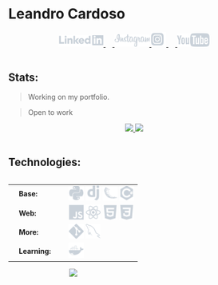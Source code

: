 # Leandro Cardoso
<div align="center">
  <a href="https://www.linkedin.com/in/leandro-cardoso-992529266">
    <img src="./svg/social/linkedin.svg" width="90"/>
  </a>
  &emsp;<a href="https://www.instagram.com/leandrocardosodev">
    <img src="./svg/social/instagram.svg" width="70"/>
    <img src="./svg/social/instagram_logo.svg" width="30"/>
  </a>
  &emsp;<a href="https://www.youtube.com/channel/UCtbBdlytJ5b8KUogQo7rfXw">
    <img src="./svg/social/youtube.svg" width="65"/>
  </a>
</div>
&nbsp;

## Stats:
> Working on my portfolio.

> Open to work
<div align="center">
  <a href = "https://github.com/Leandro-Cardoso">
    <img src="https://github-readme-stats.vercel.app/api?username=Leandro-Cardoso"/>
    <img height="180em" src="https://github-readme-stats.vercel.app/api?username=Leandro-Cardoso&show_icons=true&theme=dark&include_all_commits=true&count_private=true&icon_color=FFF&bg_color=161b22&border_color=161b22&title_color=c9d1d9"/>
  </a>
</div>
&nbsp;

## Technologies:
<div align="center" style="display: inline-block">
  <table>
    <tr>
      <td width="100px">
        &emsp;<b>Base:</b>
      </td>
      <td>
        <img src="./svg/tech/python.svg" width="30"/>
        <img src="./svg/tech/django.svg" width="30"/>
        <img src="./svg/tech/flask.svg" width="30"/>
        <img src="./svg/tech/csharp.svg" width="30"/>
      </td>
    </tr>
    <tr>
      <td>
        &emsp;<b>Web:</b>
      </td>
      <td>
        <img src="./svg/tech/javascript.svg" width="30"/>
        <img src="./svg/tech/react.svg" width="30"/>
        <img src="./svg/tech/html.svg" width="30"/>
        <img src="./svg/tech/css.svg" width="30"/>
      </td>
    </tr>
    <tr>
      <td>
        &emsp;<b>More:</b>
      </td>
      <td>
        <img src="./svg/tech/git.svg" width="30"/>
        <img src="./svg/tech/sql.svg" width="30"/>
      </td>
    </tr>
    <tr>
      <td>
        &emsp;<b>Learning:</b>
      </td>
      <td>
        <img src="./svg/tech/docker.svg" width="30"/>
      </td>
    </tr>
  </table>
  <img src="https://github-readme-stats.vercel.app/api/top-langs/?username=Leandro-Cardoso&custom_title=Top%20used%20technologies&langs_count=10&title_color=c9d1d9&text_color=c9d1d9&bg_color=161b22&hide_border=true"/>
<div>
